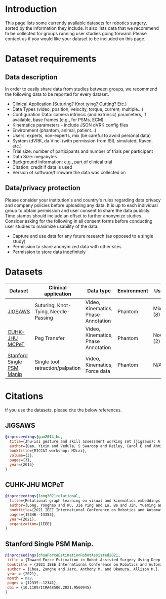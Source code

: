 # Introduction

This page lists some currently available datasets for robotics surgery, sorted by the information they include. It also lists data that we recommend to be collected for groups running user studies going forward. Please contact us if you would like your dataset to be included on this page. 

# Dataset requirements

## Data description 
In order to easily share data from studies between groups, we recommend the following data to be reported for every dataset. 
* Clinical Application (Suturing? Knot tying? Cutting? Etc.)
* Data Types (video, position, velocity, torque, current, multiple...)
* Configuration Data:  camera intrinsic (and extrinsic) parameters, if available, base frames (e.g., for PSMs, ECM)
* Kinematics parameters - include JSON dVRK config files
* Environment (phantom, animal, patient...)
* Users: experts, non-experts, mix (be careful to avoid personal data)
* System (dVRK, da Vinci (with permission from ISI), simulated, Raven, etc.)
* Trial size:  number of participants and number of trials per participant
* Data Size: megabytes
* Background Information: e.g., part of clinical trial
* Citation: credit if data is used
* Version of software/firmware the data was collected on

## Data/privacy protection
Please consider your institution's and country's rules regarding data privacy and company policies before uploading any data. It is up to each individual group to obtain permission and user consent to share the data publicly. Time stamps should include an offset to further anonymize studies. Consider asking for the following in all consent forms before conducting user studies to maximize usability of the data:
* Capture and use data for any future research (as opposed to a single study)
* Permission to share anonymized data with other sites
* Permission to store data indefinitely

# Datasets

|Dataset| Clinical application | Data type | Environment | Users | System | 
|-------|----------------------|-----------|-------------|-------|--------|
|[JIGSAWS](https://cirl.lcsr.jhu.edu/research/hmm/datasets/jigsaws_release/)| Suturing, Knot-Tying, Needle-Passing | Video, Kinematics, Phase Annotation | Phantom | Mixed (8)| da Vinci Research API |
|[CUHK-JHU MCPeT](https://github.com/YonghaoLong/CUHK-JHU-MCPeT) | Peg Transfer |  Video, Kinematics, Phase Annotation | Phantom | Novice (2) | dVRKs, 2 systems |
|[Stanford Single PSM Manip](https://github.com/enhanced-telerobotics/single_psm_manipulation_dataset) | Single tool retraction/palpation |  Video, Kinematics, Force data | Phantom | N/A | dVRK 1.7 |

# Citations

If you use the datasets, please cite the below references.

## JIGSAWS
```bibtex
@inproceedings{gao2014jhu,
  title={Jhu-isi gesture and skill assessment working set (jigsaws): A surgical activity dataset for human motion modeling},
  author={Gao, Yixin and Vedula, S Swaroop and Reiley, Carol E and Ahmidi, Narges and Varadarajan, Balakrishnan and Lin, Henry C and Tao, Lingling and Zappella, Luca and B{\'e}jar, Benjam{\i}n and Yuh, David D and others},
  booktitle={MICCAI workshop: M2cai},
  volume={3},
  pages={3},
  year={2014}
}
```
## CUHK-JHU MCPeT
```bibtex
@inproceedings{long2021relational,
  title={Relational graph learning on visual and kinematics embeddings for accurate gesture recognition in robotic surgery},
  author={Long, Yonghao and Wu, Jie Ying and Lu, Bo and Jin, Yueming and Unberath, Mathias and Liu, Yun-Hui and Heng, Pheng Ann and Dou, Qi},
  booktitle={2021 IEEE International Conference on Robotics and Automation (ICRA)},
  pages={13346--13353},
  year={2021},
  organization={IEEE}
}
```
## Stanford Single PSM Manip.
```bibtex
@inproceedings{chuaForceEstimationRobotAssisted2021,
 title = {Toward Force Estimation in Robot-Assisted Surgery Using Deep Learning with Vision and Robot State},
 booktitle = {2021 IEEE International Conference on Robotics and Automation (ICRA)},
 author = {Chua, Zonghe and Jarc, Anthony M. and Okamura, Allison M.},
 year = {2021},
 month = may,
 pages = {12335--12341},
 doi = {10.1109/ICRA48506.2021.9560945}
}
